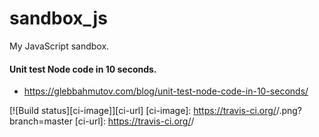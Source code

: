 # sandbox_js

My JavaScript sandbox.

#### Unit test Node code in 10 seconds.
- https://glebbahmutov.com/blog/unit-test-node-code-in-10-seconds/

[![Build status][ci-image]][ci-url]
[ci-image]: https://travis-ci.org/<username>/<project name>.png?branch=master
[ci-url]: https://travis-ci.org/<username>/<project name>